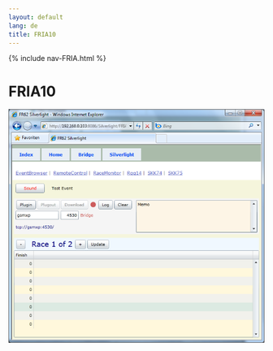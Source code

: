 ```yaml
---
layout: default
lang: de
title: FRIA10
---
```


{% include nav-FRIA.html %}

# FRIA10

![FRIA10 screenshot](../images/FRIA10.png)
